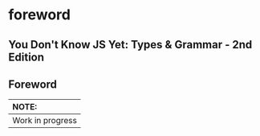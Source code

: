 # foreword

## You Don't Know JS Yet: Types & Grammar - 2nd Edition

## Foreword

| NOTE: |
| :--- |
| Work in progress |

